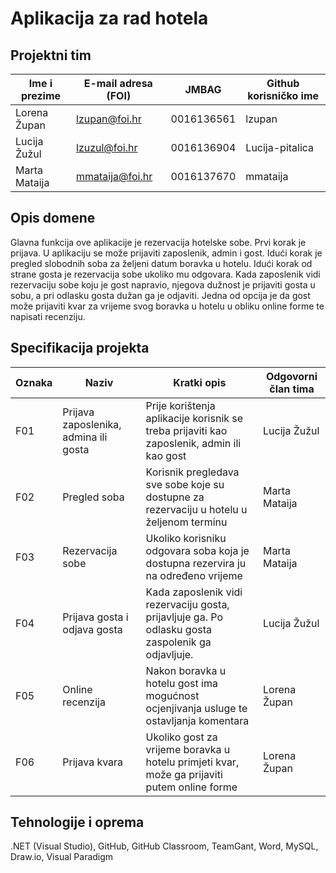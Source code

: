 

# Aplikacija za rad hotela


## Projektni tim

Ime i prezime | E-mail adresa (FOI) | JMBAG | Github korisničko ime
------------  | ------------------- | ----- | ---------------------
Lorena Župan | lzupan@foi.hr | 0016136561 | lzupan
Lucija Žužul | lzuzul@foi.hr | 0016136904 | Lucija-pitalica
Marta Mataija | mmataija@foi.hr | 0016137670 | mmataija

## Opis domene
Glavna funkcija ove aplikacije je rezervacija hotelske sobe. Prvi korak je prijava. U aplikaciju se može prijaviti zaposlenik, admin i gost. Idući korak je pregled slobodnih soba za željeni datum boravka u hotelu. Idući korak od strane gosta je rezervacija sobe ukoliko mu odgovara. Kada zaposlenik vidi rezervaciju sobe koju je gost napravio, njegova dužnost je prijaviti gosta u sobu, a pri odlasku gosta dužan ga je odjaviti. Jedna od opcija je da gost može prijaviti kvar za vrijeme svog boravka u hotelu u obliku online forme te napisati recenziju. 

## Specifikacija projekta


Oznaka | Naziv | Kratki opis | Odgovorni član tima
------ | ----- | ----------- | -------------------
F01 | Prijava zaposlenika, admina ili gosta |Prije korištenja aplikacije korisnik se treba prijaviti kao zaposlenik, admin ili kao gost| Lucija Žužul
F02 | Pregled soba |Korisnik pregledava sve sobe koje su dostupne za rezervaciju u hotelu u željenom terminu| Marta Mataija
F03 | Rezervacija sobe |Ukoliko korisniku odgovara soba koja je dostupna rezervira ju na određeno vrijeme| Marta Mataija
F04 | Prijava gosta i odjava gosta |Kada zaposlenik vidi rezervaciju gosta, prijavljuje ga. Po odlasku gosta zaspolenik ga odjavljuje. | Lucija Žužul
F05 | Online recenzija |Nakon boravka u hotelu gost ima mogućnost ocjenjivanja usluge te ostavljanja komentara| Lorena Župan
F06 | Prijava kvara |Ukoliko gost za vrijeme boravka u hotelu primjeti kvar, može ga prijaviti putem online forme| Lorena Župan


## Tehnologije i oprema
.NET (Visual Studio), GitHub, GitHub Classroom, TeamGant, Word, MySQL, Draw.io, Visual Paradigm
